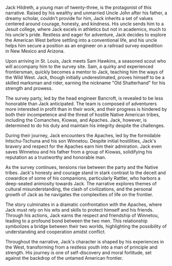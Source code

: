 Jack Hildreth, a young man of twenty-three, is the protagonist of this narrative. Raised by his wealthy and unmarried Uncle John after his father, a dreamy scholar, couldn't provide for him, Jack inherits a set of values centered around courage, honesty, and kindness. His uncle sends him to a Jesuit college, where Jack excels in athletics but not in academics, much to his uncle's pride. Restless and eager for adventure, Jack decides to explore the American West before settling into a conventional life, and his uncle helps him secure a position as an engineer on a railroad survey expedition in New Mexico and Arizona.

Upon arriving in St. Louis, Jack meets Sam Hawkins, a seasoned scout who will accompany him to the survey site. Sam, a quirky and experienced frontiersman, quickly becomes a mentor to Jack, teaching him the ways of the Wild West. Jack, though initially underestimated, proves himself to be a skilled marksman and rider, earning the nickname "Old Shatterhand" for his strength and prowess.

The survey party, led by the head engineer Bancroft, is revealed to be less honorable than Jack anticipated. The team is composed of adventurers more interested in profit than in their work, and their progress is hindered by both their incompetence and the threat of hostile Native American tribes, including the Comanches, Kiowas, and Apaches. Jack, however, is determined to do his duty and maintain his integrity despite the challenges.

During their journey, Jack encounters the Apaches, led by the formidable Intschu-Tschuna and his son Winnetou. Despite initial hostilities, Jack's bravery and respect for the Apaches earn him their admiration. Jack even saves Winnetou and his father from a group of Kiowas, solidifying his reputation as a trustworthy and honorable man.

As the survey continues, tensions rise between the party and the Native tribes. Jack's honesty and courage stand in stark contrast to the deceit and cowardice of some of his companions, particularly Rattler, who harbors a deep-seated animosity towards Jack. The narrative explores themes of cultural misunderstanding, the clash of civilizations, and the personal growth of Jack as he navigates the complexities of life on the frontier.

The story culminates in a dramatic confrontation with the Apaches, where Jack must rely on his wits and skills to protect himself and his friends. Through his actions, Jack earns the respect and friendship of Winnetou, leading to a profound bond between the two men. This relationship symbolizes a bridge between their two worlds, highlighting the possibility of understanding and cooperation amidst conflict.

Throughout the narrative, Jack's character is shaped by his experiences in the West, transforming from a restless youth into a man of principle and strength. His journey is one of self-discovery and moral fortitude, set against the backdrop of the untamed American frontier.